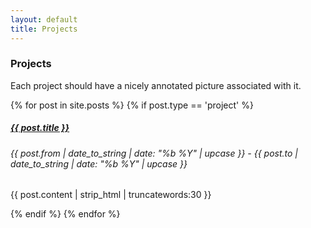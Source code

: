 ```yaml
---
layout: default
title: Projects 
---
```

### <span class="not-error">**Projects**</span>
Each project should have a nicely annotated picture associated with it.

{% for post in site.posts %}
{% if post.type == 'project' %}
<div class="blogpost-excerpt">
  <h5 class="blogpost-title"><a href="{{ post.url }}">{{ post.title }}</a></h5>
  <h6 class="blogpost-date">{{ post.from | date_to_string | date: "%b %Y" | upcase }}
                          - {{ post.to | date_to_string | date: "%b %Y" | upcase }}</h6>
  <p>{{ post.content | strip_html | truncatewords:30 }}</p>
</div>
{% endif %}
{% endfor %}
